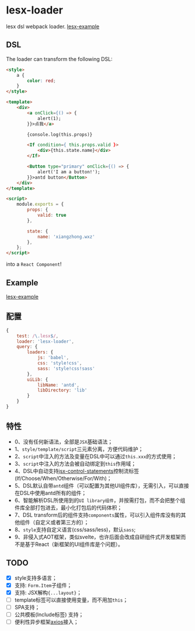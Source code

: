 # lesx-loader

lesx dsl webpack loader. [lesx-example](https://github.com/lesx/lesx-example)

## DSL

The loader can transform the following DSL:

```html
<style>
    a {
        color: red;
    }
</style>

<template>
    <div>
        <a onClick={() => {
            alert(1);
        }}>点我</a>

        {console.log(this.props)}

        <If condition={ this.props.valid }>
            <div>{this.state.name}</div>
        </If>

        <Button type="primary" onClick={() => {
            alert('I am a button!');
        }}>antd button</Button>
    </div>
</template>

<script>
    module.exports = {
        props: {
            valid: true
        },

        state: {
            name: 'xiangzhong.wxz'
        },
    };
</script>
```

into a `React Component`!

## Example

[lesx-example](https://github.com/lesx/lesx-example)

## 配置

```javascript
{
    test: /\.lesx$/,
    loader: 'lesx-loader',
    query: {
        loaders: {
            js: 'babel',
            css: 'style!css',
            sass: 'style!css!sass'
        },
        uiLib: {
            libName: 'antd',
            libDirectory: 'lib'
        }
    }
}
```

## 特性

- 0、没有任何新语法，全部是`JSX`基础语法；
- 1、`style/template/script`三元素分离，方便代码维护；
- 2、`script`中注入的方法及变量在DSL中可以通过`this.xxx`的方式使用；
- 3、`script`中注入的方法会被自动绑定到`this`作用域；
- 4、DSL中自动支持[jsx-control-statements](https://www.npmjs.com/package/jsx-control-statements)控制流标签(If/Choose/When/Otherwise/For/With)；
- 5、DSL默认自带`antd`组件（可以配置为其他UI组件库），无需引入，可以直接在DSL中使用antd所有的组件；
- 6、智能解析DSL所使用到的`UI library组件`，并按需打包，而不会把整个组件库全部打包进去，最小化打包后的代码体积；
- 7、DSL transform后的组件支持`components`属性，可以引入组件库没有的其他组件（自定义或者第三方的）；
- 8、`style`支持自定义语言(css/sass/less)，默认`sass`;
- 9、非侵入式AOT框架，类似svelte，也许后面会改成自研组件式开发框架而不是基于React（新框架的UI组件库是个问题）。


## TODO

- [x] style支持多语言；  
- [x] 支持: `Form.Item`子组件；  
- [x] 支持: JSX解构`{...layout}`；  
- [ ] template标签可以直接使用变量，而不用加`this`；  
- [ ] SPA支持；  
- [ ] 公共模板(Include标签) 支持；
- [ ] 便利性异步框架[axios](https://www.npmjs.com/package/axios)接入；
